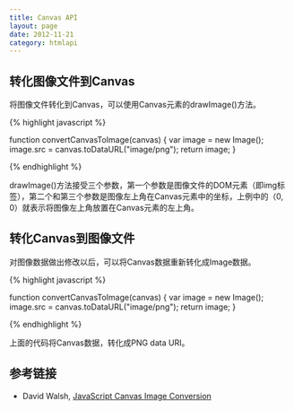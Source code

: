 ```yaml
---
title: Canvas API
layout: page
date: 2012-11-21
category: htmlapi
---
```


## 转化图像文件到Canvas

将图像文件转化到Canvas，可以使用Canvas元素的drawImage()方法。

{% highlight javascript %}

function convertCanvasToImage(canvas) {
  var image = new Image();
  image.src = canvas.toDataURL("image/png");
  return image;
}

{% endhighlight %}

drawImage()方法接受三个参数，第一个参数是图像文件的DOM元素（即img标签），第二个和第三个参数是图像左上角在Canvas元素中的坐标，上例中的（0, 0）就表示将图像左上角放置在Canvas元素的左上角。

## 转化Canvas到图像文件

对图像数据做出修改以后，可以将Canvas数据重新转化成Image数据。

{% highlight javascript %}

function convertCanvasToImage(canvas) {
  var image = new Image();
  image.src = canvas.toDataURL("image/png");
  return image;
}

{% endhighlight %}

上面的代码将Canvas数据，转化成PNG data URI。

## 参考链接

* David Walsh, [JavaScript Canvas Image Conversion](http://davidwalsh.name/convert-canvas-image)
